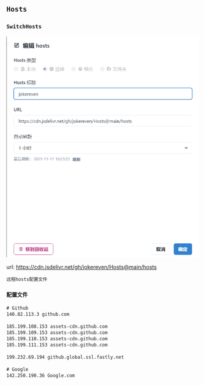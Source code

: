 ## `Hosts`

### `SwitchHosts`

![Hosts](https://raw.githubusercontent.com/jokereven/Hosts/main/Hosts.png)

url: https://cdn.jsdelivr.net/gh/jokereven/Hosts@main/hosts
```
远程hosts配置文件
```

### `配置文件`
```
# Github
140.82.113.3 github.com

185.199.108.153 assets-cdn.github.com
185.199.109.153 assets-cdn.github.com
185.199.110.153 assets-cdn.github.com
185.199.111.153 assets-cdn.github.com

199.232.69.194 github.global.ssl.fastly.net

# Google
142.250.190.36 Google.com
```
